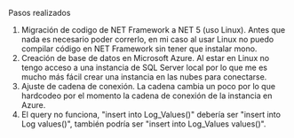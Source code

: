 Pasos realizados

  1. Migración de codigo de NET Framework a NET 5 (uso Linux). Antes que nada es necesario poder correrlo, en mi caso al usar Linux no puedo compilar código en NET Framework sin tener que instalar mono.
  1. Creación de base de datos en Microsoft Azure. Al estar en Linux no tengo acceso a una instancia de SQL Server local por lo que me es mucho más fácil crear una instancia en las nubes para conectarse.
  1. Ajuste de cadena de conexión. La cadena cambia un poco por lo que hardcodeo por el momento la cadena de conexión de la instancia en Azure.
  1. El query no funciona, "insert into Log_Values()" debería ser "insert into Log values()", también podría ser "insert into Log_Values values()".

